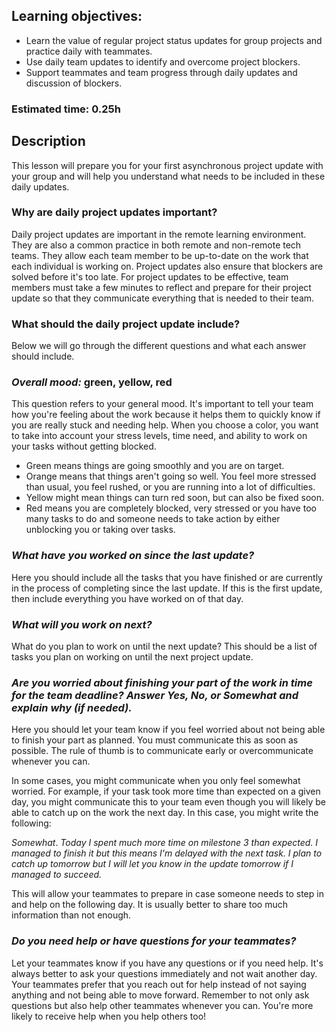 ## Learning objectives:

- Learn the value of regular project status updates for group projects and practice daily with teammates.
- Use daily team updates to identify and overcome project blockers.
- Support teammates and team progress through daily updates and discussion of blockers.

### **Estimated time**: 0.25h

## Description

This lesson will prepare you for your first asynchronous project update with your group and will help you understand what needs to be included in these daily updates. 

### Why are daily project updates important?

Daily project updates are important in the remote learning environment. They are also a common practice in both remote and non-remote tech teams. They allow each team member to be up-to-date on the work that each individual is working on. Project updates also ensure that blockers are solved before it's too late. For project updates to be effective, team members must take a few minutes to reflect and prepare for their project update so that they communicate everything that is needed to their team.

### What should the daily project update include?

Below we will go through the different questions and what each answer should include.

### *Overall mood:* green, yellow, red

This question refers to your general mood. It's important to tell your team how you're feeling about the work because it helps them to quickly know if you are really stuck and needing help. When you choose a color, you want to take into account your stress levels, time need, and ability to work on your tasks without getting blocked. 

- Green means things are going smoothly and you are on target.
- Orange means that things aren't going so well. You feel more stressed than usual, you feel rushed, or you are running into a lot of difficulties.
- Yellow might mean things can turn red soon, but can also be fixed soon.
- Red means you are completely blocked, very stressed or you have too many tasks to do and someone needs to take action by either unblocking you or taking over tasks.

### *What have you worked on since the last update?*

Here you should include all the tasks that you have finished or are currently in the process of completing since the last update. If this is the first update, then include everything you have worked on of that day.

### *What will you work on next?*

What do you plan to work on until the next update? This should be a list of tasks you plan on working on until the next project update.

### *Are you worried about finishing your part of the work in time for the team deadline? Answer Yes, No, or Somewhat and explain why (if needed).*

Here you should let your team know if you feel worried about not being able to finish your part as planned. You must communicate this as soon as possible. The rule of thumb is to communicate early or overcommunicate whenever you can.

In some cases, you might communicate when you only feel somewhat worried. For example, if your task took more time than expected on a given day, you might communicate this to your team even though you will likely be able to catch up on the work the next day. In this case, you might write the following:

*Somewhat*. *Today I spent much more time on milestone 3 than expected. I managed to finish it but this means I'm delayed with the next task. I plan to catch up tomorrow but I will let you know in the update tomorrow if I managed to succeed.*

This will allow your teammates to prepare in case someone needs to step in and help on the following day. It is usually better to share too much information than not enough.

### *Do you need help or have questions for your teammates?*

Let your teammates know if you have any questions or if you need help. It's always better to ask your questions immediately and not wait another day. Your teammates prefer that you reach out for help instead of not saying anything and not being able to move forward. Remember to not only ask questions but also help other teammates whenever you can. You're more likely to receive help when you help others too!
